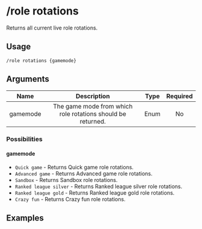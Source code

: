 # /role rotations

Returns all current live role rotations.

## Usage

```
/role rotations {gamemode}
```

## Arguments

| Name     | Description                                                 | Type | Required |
| :------: | :---------------------------------------------------------: | :--: | :------: |
| gamemode | The game mode from which role rotations should be returned. | Enum | No       |

### Possibilities

<!-- tabs:start -->

#### **gamemode**

- `Quick game` - Returns Quick game role rotations.
- `Advanced game` - Returns Advanced game role rotations.
- `Sandbox` - Returns Sandbox role rotations.
- `Ranked league silver` - Returns Ranked league silver role rotations.
- `Ranked league gold` - Returns Ranked league gold role rotations.
- `Crazy fun` - Returns Crazy fun role rotations.

<!-- tabs:end -->

## Examples